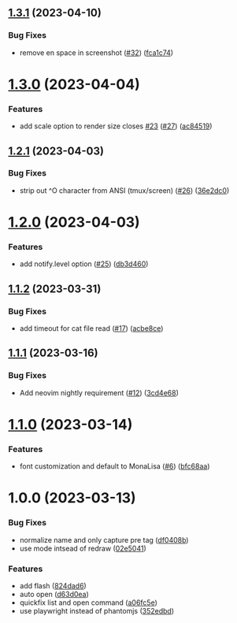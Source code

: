 ## [1.3.1](https://github.com/mikesmithgh/render.nvim/compare/v1.3.0...v1.3.1) (2023-04-10)


### Bug Fixes

* remove en space in screenshot ([#32](https://github.com/mikesmithgh/render.nvim/issues/32)) ([fca1c74](https://github.com/mikesmithgh/render.nvim/commit/fca1c74db451b0b7e2332d4bfc7440686b168cdf))

# [1.3.0](https://github.com/mikesmithgh/render.nvim/compare/v1.2.1...v1.3.0) (2023-04-04)


### Features

* add scale option to render size closes [#23](https://github.com/mikesmithgh/render.nvim/issues/23) ([#27](https://github.com/mikesmithgh/render.nvim/issues/27)) ([ac84519](https://github.com/mikesmithgh/render.nvim/commit/ac845190bcc6375b6a5c07c89244aa405c8c38ca))

## [1.2.1](https://github.com/mikesmithgh/render.nvim/compare/v1.2.0...v1.2.1) (2023-04-03)


### Bug Fixes

* strip out ^O character from ANSI (tmux/screen) ([#26](https://github.com/mikesmithgh/render.nvim/issues/26)) ([36e2dc0](https://github.com/mikesmithgh/render.nvim/commit/36e2dc0da70e4dcca342f01669f8944cad3dca18))

# [1.2.0](https://github.com/mikesmithgh/render.nvim/compare/v1.1.2...v1.2.0) (2023-04-03)


### Features

* add notify.level option ([#25](https://github.com/mikesmithgh/render.nvim/issues/25)) ([db3d460](https://github.com/mikesmithgh/render.nvim/commit/db3d460c58b6837c124ac5368c0db160ee839277))

## [1.1.2](https://github.com/mikesmithgh/render.nvim/compare/v1.1.1...v1.1.2) (2023-03-31)


### Bug Fixes

* add timeout for cat file read ([#17](https://github.com/mikesmithgh/render.nvim/issues/17)) ([acbe8ce](https://github.com/mikesmithgh/render.nvim/commit/acbe8ce95e3682b353284ea1fe490b0a044329f1))

## [1.1.1](https://github.com/mikesmithgh/render.nvim/compare/v1.1.0...v1.1.1) (2023-03-16)


### Bug Fixes

* Add neovim nightly requirement ([#12](https://github.com/mikesmithgh/render.nvim/issues/12)) ([3cd4e68](https://github.com/mikesmithgh/render.nvim/commit/3cd4e68bfeaa2d61a301b0c7464f7f553f3c1b98))

# [1.1.0](https://github.com/mikesmithgh/render.nvim/compare/v1.0.0...v1.1.0) (2023-03-14)


### Features

* font customization and default to MonaLisa ([#6](https://github.com/mikesmithgh/render.nvim/issues/6)) ([bfc68aa](https://github.com/mikesmithgh/render.nvim/commit/bfc68aa27f78659ee9d1c71341ed2e4e69e5c93c))

# 1.0.0 (2023-03-13)


### Bug Fixes

* normalize name and only capture pre tag ([df0408b](https://github.com/mikesmithgh/render.nvim/commit/df0408b85fcb293a702c1918b6bfe9d628b74272))
* use mode intsead of redraw ([02e5041](https://github.com/mikesmithgh/render.nvim/commit/02e5041b0e967123f351b498a6a97742269893e6))


### Features

* add flash ([824dad6](https://github.com/mikesmithgh/render.nvim/commit/824dad6f17f2e46315d65591c214ac804afa6386))
* auto open ([d63d0ea](https://github.com/mikesmithgh/render.nvim/commit/d63d0ea8228346361ccde1a499607bf9337b6a0d))
* quickfix list and open command ([a06fc5e](https://github.com/mikesmithgh/render.nvim/commit/a06fc5e600464cabcc575751b5f4e287b7b42e65))
* use playwright instead of phantomjs ([352edbd](https://github.com/mikesmithgh/render.nvim/commit/352edbd08d162e9f5d9a4db5e5b374a825bbc561))

